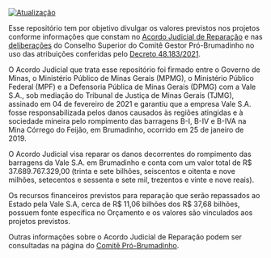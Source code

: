 [![Atualização](https://github.com/transparencia-mg/acordo-judicial-reparacao-vale/actions/workflows/main.yaml/badge.svg)](https://github.com/transparencia-mg/acordo-judicial-reparacao-vale/actions/workflows/main.yaml)

Esse repositório tem por objetivo divulgar os valores previstos nos projetos conforme informações que constam no [Acordo Judicial de Reparação](https://www.mg.gov.br/pro-brumadinho/pagina/entenda-o-acordo-judicial) e nas [deliberações](https://www.mg.gov.br/pro-brumadinho/pagina/comite-gestor-pro-brumadinho) do Conselho Superior do Comitê Gestor Pró-Brumadinho no uso das atribuições conferidas pelo [Decreto 48.183/2021](https://www.almg.gov.br/consulte/legislacao/completa/completa.html?tipo=DEC&num=48183&comp=&ano=2021).

O Acordo Judicial que trata esse repositório foi firmado entre o Governo de Minas, o Ministério Público de Minas Gerais (MPMG), o Ministério Público Federal (MPF) e a Defensoria Pública de Minas Gerais (DPMG) com a Vale S.A., sob mediação do Tribunal de Justiça de Minas Gerais (TJMG), assinado em 04 de fevereiro de 2021 e garantiu que a empresa Vale S.A. fosse responsabilizada pelos danos causados às regiões atingidas e à sociedade mineira pelo rompimento das barragens B-I, B-IV e B-IVA na Mina Córrego do Feijão, em Brumadinho, ocorrido em 25 de janeiro de 2019.

O Acordo Judicial visa reparar os danos decorrentes do rompimento das barragens da Vale S.A. em Brumadinho e conta com um valor total de R$ 37.689.767.329,00 (trinta e sete bilhões, seiscentos e oitenta e nove milhões, setecentos e sessenta e sete mil, trezentos e vinte e nove reais).

Os recursos financeiros previstos para reparação que serão repassados ao Estado pela Vale S.A, cerca de R$ 11,06 bilhões dos R$ 37,68 bilhões, possuem fonte específica no Orçamento e os valores são vinculados aos projetos previstos.

Outras informações sobre o Acordo Judicial de Reparação podem ser consultadas na página do [Comitê Pró-Brumadinho](https://www.mg.gov.br/pro-brumadinho).